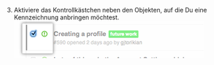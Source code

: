 3. Aktiviere das Kontrollkästchen neben den Objekten, auf die Du eine Kennzeichnung anbringen möchtest. ![Kontrollkästchen für Issue-Metadaten](/assets/images/help/issues/issues_assign_checkbox.png)
